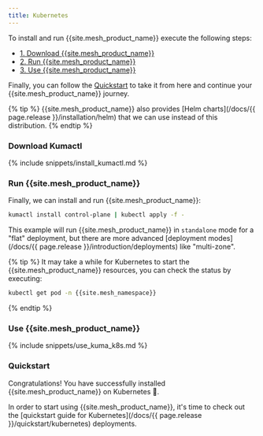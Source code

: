 ```yaml
---
title: Kubernetes
---
```


To install and run {{site.mesh_product_name}} execute the following steps:

* [1. Download {{site.mesh_product_name}}](#download-kumactl)
* [2. Run {{site.mesh_product_name}}](#run-kuma)
* [3. Use {{site.mesh_product_name}}](#use-kuma)

Finally, you can follow the [Quickstart](#quickstart) to take it from here and continue your {{site.mesh_product_name}} journey.

{% tip %}
{{site.mesh_product_name}} also provides [Helm charts](/docs/{{ page.release }}/installation/helm) that we can use instead of this distribution.
{% endtip %}

### Download Kumactl

{% include snippets/install_kumactl.md %}

### Run {{site.mesh_product_name}}

Finally, we can install and run {{site.mesh_product_name}}:

```sh
kumactl install control-plane | kubectl apply -f -
```

This example will run {{site.mesh_product_name}} in `standalone` mode for a "flat" deployment, but there are more advanced [deployment modes](/docs/{{ page.release }}/introduction/deployments) like "multi-zone".

{% tip %}
It may take a while for Kubernetes to start the {{site.mesh_product_name}} resources, you can check the status by executing:

```sh
kubectl get pod -n {{site.mesh_namespace}}
```
{% endtip %}

### Use {{site.mesh_product_name}}

{% include snippets/use_kuma_k8s.md %}

### Quickstart

Congratulations! You have successfully installed {{site.mesh_product_name}} on Kubernetes 🚀.

In order to start using {{site.mesh_product_name}}, it's time to check out the [quickstart guide for Kubernetes](/docs/{{ page.release }}/quickstart/kubernetes) deployments.
